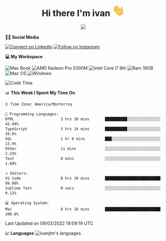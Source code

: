 <h1 align="center">Hi there I'm ivan <img src="https://raw.githubusercontent.com/ABSphreak/ABSphreak/master/gifs/Hi.gif" width="40px" /></h1>
<div align="center">
<img src="http://github-readme-streak-stats.herokuapp.com?user=ivanjtm&hide_border=true&background=00000000&border=FFFFFF00&sideNums=A8A8A8&sideLabels=A8A8A8&currStreakNum=FFC93C&dates=A8A8A8)](https://git.io/streak-stats"/>
</div>

**👦🏻 Social Media**

[![Connect on LinkedIn](https://img.shields.io/badge/LinkedIn-%230077B5.svg?&style=flat-square&logo=linkedin&logoColor=white)](https://www.linkedin.com/in/ivanjtm)
[![Follow on Instagram](https://img.shields.io/badge/Instagram-E4405F?style=flat-square&logo=instagram&logoColor=white)](https://www.instagram.com/ivanjtm)

**💻 My Workspace**

![Mac Book](https://img.shields.io/badge/Apple-MacBook_Pro_2019-999999?style=flat-square&logo=apple&logoColor=white)
![AMD Radeon Pro 5300M](https://img.shields.io/badge/AMD-Radeon_Pro_5300M-ED1C24?style=flat-square&logo=amd&logoColor=white)
![Intel Core i7 9th](https://img.shields.io/badge/Intel-Core_i7_9th-0071C5?style=flat-square&logo=intel&logoColor=white)
![Ram 16GB](https://img.shields.io/badge/RAM-16GB-230071C5?style=flat-square&logoColor=white)
![Mac OS](https://img.shields.io/badge/Mac%20OS-000000?style=flat-square&logo=apple&logoColor=white)
![Windows](https://img.shields.io/badge/Windows-0078D6?style=flat-square&logo=windows&logoColor=white)


<!--START_SECTION:waka-->
![Code Time](http://img.shields.io/badge/Code%20Time-593%20hrs%2058%20mins-blue)

📊 **This Week I Spent My Time On** 

```text
⌚︎ Time Zone: America/Monterrey

💬 Programming Languages: 
HTML                     3 hrs 28 mins       ██████████░░░░░░░░░░░░░░░   42.44% 
TypeScript               3 hrs 14 mins       ██████████░░░░░░░░░░░░░░░   39.6% 
SQL                      1 hr 8 mins         ███░░░░░░░░░░░░░░░░░░░░░░   13.9% 
Other                    11 mins             ░░░░░░░░░░░░░░░░░░░░░░░░░   2.33% 
Text                     8 mins              ░░░░░░░░░░░░░░░░░░░░░░░░░   1.68%

🔥 Editors: 
VS Code                  8 hrs 10 mins       █████████████████████████   99.88% 
Sublime Text             0 secs              ░░░░░░░░░░░░░░░░░░░░░░░░░   0.12%

💻 Operating System: 
Mac                      8 hrs 10 mins       █████████████████████████   100.0%

```


 Last Updated on 09/02/2022 19:09:19 UTC
<!--END_SECTION:waka-->
**📈 Languages**
 ![ivanjtm's languages](https://wakatime.com/share/@ivanjtm/a32f83c6-d0c9-49a4-a5ae-d0440b950377.svg)
